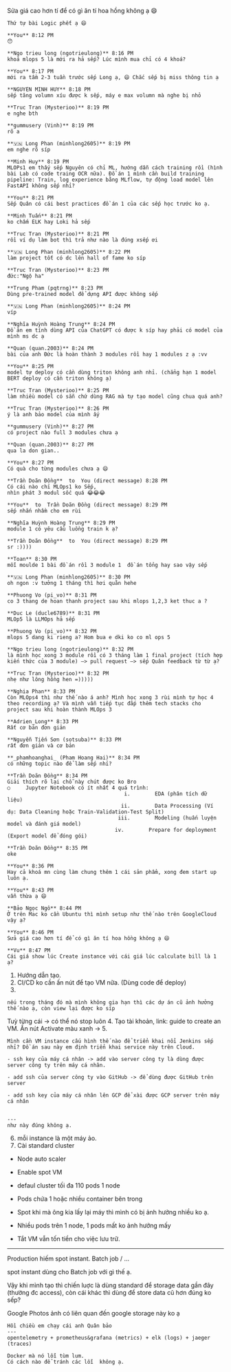 
Sửa giá cao hơn tí để có gì ăn tí hoa hồng không ạ 😄

```
Thứ tự bài Logic phết ạ 😄  
  
**You** 8:12 PM  
😯  
  
**Ngo trieu long (ngotrieulong)** 8:16 PM  
khoá mlops 5 là mới ra hả sếp? Lúc mình mua chỉ có 4 khoá?  
  
**You** 8:17 PM  
mới ra tầm 2-3 tuần trước sếp Long ạ, 😄 Chắc sếp bị miss thông tin ạ  
  
**NGUYEN MINH HUY** 8:18 PM  
sếp tăng volumn xíu được k sếp, máy e max volumn mà nghe bị nhỏ  
  
**Truc Tran (Mysterioo)** 8:19 PM  
e nghe bth  
  
**gummusery (Vinh)** 8:19 PM  
rõ a  
  
**🇻🇳 Long Phan (minhlong2605)** 8:19 PM  
em nghe rõ síp  
  
**Minh Huy** 8:19 PM  
MLOPs1 em thấy sếp Nguyên có chỉ ML, hướng dẫn cách training rồi (hình bài Lab có code traing OCR nữa). Đồ án 1 mình cần build training pipeline: Train, log experience bằng MLflow, tự động load model lên FastAPI không sếp nhỉ?  
  
**You** 8:21 PM  
Sếp Quân có cái best practices đồ án 1 của các sếp học trước ko ạ.  
  
**Minh Tuấn** 8:21 PM  
ko chấm ELK hay Loki hả sếp  
  
**Truc Tran (Mysterioo)** 8:21 PM  
rồi ví dụ làm bot thì trả như nào là đúng xsếp ơi  
  
**🇻🇳 Long Phan (minhlong2605)** 8:22 PM  
làm project tốt có dc lên hall of fame ko síp  
  
**Truc Tran (Mysterioo)** 8:23 PM  
đức:"Ngộ ha"  
  
**Trung Pham (pqtrng)** 8:23 PM  
Dùng pre-trained model để dựng API được không sếp  
  
**🇻🇳 Long Phan (minhlong2605)** 8:24 PM  
víp  
  
**Nghĩa Huỳnh Hoàng Trung** 8:24 PM  
Đồ án em tính dùng API của ChatGPT có được k síp hay phải có model của mình ms dc ạ  
  
**Quan (quan.2003)** 8:24 PM  
bài của anh Đức là hoàn thành 3 modules rồi hay 1 modules z ạ :vv  
  
**You** 8:25 PM  
model tự deploy có cần dùng triton không anh nhỉ. (chẳng hạn 1 model BERT deploy có cần triton không ạ)  
  
**Truc Tran (Mysterioo)** 8:25 PM  
làm nhiều model có sẵn chứ dùng RAG mà tự tạo model cũng chua quá anh?  
  
**Truc Tran (Mysterioo)** 8:26 PM  
ý là anh bảo model của mình ấy  
  
**gummusery (Vinh)** 8:27 PM  
có project nào full 3 modules chưa ạ  
  
**Quan (quan.2003)** 8:27 PM  
qua la don gian..  
  
**You** 8:27 PM  
Có quà cho từng modules chưa ạ 😄  
  
**Trần Doãn Đồng**  to  You (direct message) 8:28 PM  
Có cái nào chỉ MLOps1 ko Sếp,  
nhìn phát 3 modul sốc quá 😂😂😂  
  
**You**  to  Trần Doãn Đồng (direct message) 8:29 PM  
sếp nhắn nhầm cho em rùi  
  
**Nghĩa Huỳnh Hoàng Trung** 8:29 PM  
module 1 có yêu cầu luồng train k ạ?  
  
**Trần Doãn Đồng**  to  You (direct message) 8:29 PM  
sr :))))  
  
**Toan** 8:30 PM  
mỗi moulde 1 bài đồ án rồi 3 module 1  đồ án tổng hay sao vậy sếp  
  
**🇻🇳 Long Phan (minhlong2605)** 8:30 PM  
oh ngon :v tưởng 1 tháng thì hơi quằn hehe  
  
**Phuong Vo (pi_vo)** 8:31 PM  
co 3 thang de hoan thanh project sau khi mlops 1,2,3 ket thuc a ?  
  
**Duc Le (ducle6789)** 8:31 PM  
MLOp5 là LLMOps hả sếp  
  
**Phuong Vo (pi_vo)** 8:32 PM  
mlops 5 dang ki rieng a? Hom bua e dki ko co ml ops 5  
  
**Ngo trieu long (ngotrieulong)** 8:32 PM  
là mình học xong 3 module rồi có 3 tháng làm 1 final project (tích hợp kiến thức của 3 module) —> pull request —> sếp Quân feedback từ từ ạ?  
  
**Truc Tran (Mysterioo)** 8:32 PM  
nhẹ như lông hồng hen =)))))  
  
**Nghia Phan** 8:33 PM  
Còn MLOps4 thì như thế nào á anh? Mình học xong 3 rùi mình tự học 4 theo recording ạ? Và mình vẫn tiếp tục đắp thêm tech stacks cho project sau khi hoàn thành MLOps 3  
  
**Adrien_Long** 8:33 PM  
Rất cơ bản đơn giản  
  
**Nguyễn Tiến Sơn (sotsuba)** 8:33 PM  
rất đơn giản và cơ bản  
  
**_phamhoanghai_ (Pham Hoang Hai)** 8:34 PM  
có những topic nào để làm sếp nhỉ?  
  
**Trần Doãn Đồng** 8:34 PM  
Giải thích rõ lại chỗ này chút được ko Bro  
○     Jupyter Notebook có ít nhất 4 quá trình:  
                                      i.        EDA (phân tích dữ liệu)  
                                     ii.        Data Processing (Ví dụ: Data Cleaning hoặc Train-Validation-Test Split)  
                                    iii.        Modeling (huấn luyện model và đánh giá model)  
                                   iv.        Prepare for deployment (Export model để đóng gói)  
  
**Trần Doãn Đồng** 8:35 PM  
oke  
  
**You** 8:36 PM  
Hay cả khoá mn cùng làm chung thêm 1 cái sản phẩm, xong đem start up luôn ạ.  
  
**You** 8:43 PM  
vẫn thừa ạ 😄  
  
**Bảo Ngọc Ngô** 8:44 PM  
Ở trên Mac ko cần Ubuntu thì mình setup như thế nào trên GoogleCloud vậy ạ?  
  
**You** 8:46 PM  
Sửa giá cao hơn tí để có gì ăn tí hoa hồng không ạ 😄  
  
**Vu** 8:47 PM  
Cái giá show lúc Create instance với cái giá lúc calculate bill là 1 ạ?
```



1. Hướng dẫn tạo. 
2. CI/CD ko cần ấn nút để tạo VM nữa. (Dùng code để deploy)
3. 
```
nếu trong tháng đó mà mình không gia hạn thì các dự án cũ ảnh hưởng thế nào ạ, còn view lại được ko síp
```
Tuỳ từng cái -> có thể nó stop luôn 
4. Tạo tài khoản, link: guide to create an VM. Ấn nút Activate màu xanh ->
5. 
```
Mình cần VM instance cấu hình thế nào để triển khai nổi Jenkins sếp nhỉ? Đồ án sau này em định triển khai service này trên Cloud.
```



```
- ssh key của máy cá nhân -> add vào server công ty là dùng được server công ty trên máy cá nhân.  
    
- add ssh của server công ty vào GitHub -> để dùng được GitHub trên server  
    
- add ssh key của máy cá nhân lên GCP để xài được GCP server trên máy cá nhân  
    

---  
như này đúng không ạ.
```

6. mỗi instance là một máy ảo. 
7. Cài standard cluster 
- Node auto scaler 
- Enable spot VM
- defaul cluster tối đa 110 pods 1 node 
- Pods chứa 1 hoặc nhiều container bên trong 

- Spot khi mà ông kia lấy lại máy thì mình có bị ảnh hưởng nhiều ko ạ.
- Nhiều pods trên 1 node, 1 pods mất ko ảnh hưởng mấy 
- Tắt VM vẫn tốn tiền cho việc lưu trữ. 
---
Production hiếm spot instant. 
Batch job / ... 

spot instant dùng cho Batch job với gì thế ạ.


Vậy khi mình tạo thì chiến luợc là dùng standard để storage data gần đây (thường đc access), còn cái khác thì dùng để store data cũ hơn đúng ko sếp?

Google Photos ảnh có liên quan đến google storage này ko ạ

```
Hồi chiều em chạy cái anh Quân bảo  
---  
opentelemetry + prometheus&grafana (metrics) + elk (logs) + jaeger (traces)  
  
Docker mà nó lỗi tùm lum.  
Có cách nào để tránh các lỗi  không ạ.
```